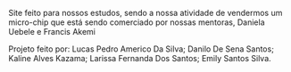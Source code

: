 Site feito para nossos estudos, sendo a nossa atividade de vendermos um micro-chip que está sendo comerciado por nossas mentoras, Daniela Uebele e Francis Akemi

Projeto feito por: Lucas Pedro Americo Da Silva; Danilo De Sena Santos; Kaline Alves Kazama; Larissa Fernanda Dos Santos; Emily Santos Silva.

